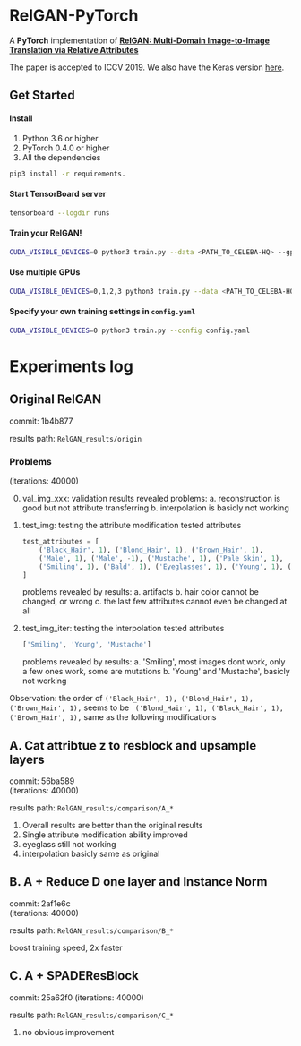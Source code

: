 # RelGAN-PyTorch

A **PyTorch** implementation of [**RelGAN: Multi-Domain Image-to-Image Translation via Relative Attributes**](https://arxiv.org/abs/1908.07269)

The paper is accepted to ICCV 2019. We also have the Keras version [here](https://github.com/willylulu/RelGAN-Keras).

## Get Started

#### Install

1. Python 3.6 or higher
2. PyTorch 0.4.0 or higher
3. All the dependencies

```bash
pip3 install -r requirements.
```

#### Start TensorBoard server

```bash
tensorboard --logdir runs
```

#### Train your RelGAN!

```bash
CUDA_VISIBLE_DEVICES=0 python3 train.py --data <PATH_TO_CELEBA-HQ> --gpu [--image_size 256]
```

#### Use multiple GPUs

```bash
CUDA_VISIBLE_DEVICES=0,1,2,3 python3 train.py --data <PATH_TO_CELEBA-HQ> --multi_gpu [--image_size 256]
```

#### Specify your own training settings in `config.yaml`

```bash
CUDA_VISIBLE_DEVICES=0 python3 train.py --config config.yaml
```



# Experiments log


## Original RelGAN
commit: 1b4b877

results path: `RelGAN_results/origin`


### Problems
(iterations: 40000)


0. val_img_xxx: validation results
    revealed problems:
    a. reconstruction is good but not attribute transferring
    b. interpolation is basicly not working

1. test_img: testing the attribute modification
    tested attributes
    ```python
    test_attributes = [
        ('Black_Hair', 1), ('Blond_Hair', 1), ('Brown_Hair', 1),
        ('Male', 1), ('Male', -1), ('Mustache', 1), ('Pale_Skin', 1),
        ('Smiling', 1), ('Bald', 1), ('Eyeglasses', 1), ('Young', 1), ('Young', -1)
    ]
    ```
    problems revealed by results:
    a. artifacts
    b. hair color cannot be changed, or wrong
    c. the last few attributes cannot even be changed at all

2. test_img_iter: testing the interpolation
    tested attributes
    ```python
    ['Smiling', 'Young', 'Mustache']
    ```
    problems revealed by results:
    a. 'Smiling', most images dont work, only a few ones work, some are mutations
    b. 'Young' and 'Mustache', basicly not working


Observation: the order of `('Black_Hair', 1), ('Blond_Hair', 1), ('Brown_Hair', 1),` seems to be ` ('Blond_Hair', 1), ('Black_Hair', 1),('Brown_Hair', 1),` same as the following modifications


## A. Cat attribtue z to resblock and upsample layers
commit: 56ba589    
(iterations: 40000)     

results path: `RelGAN_results/comparison/A_*`

1. Overall results are better than the original results   
2. Single attribute modification ability improved   
3. eyeglass still not working    
4. interpolation basicly same as original   


## B. A + Reduce D one layer and Instance Norm
commit: 2af1e6c   
(iterations: 40000)   

results path: `RelGAN_results/comparison/B_*`

boost training speed, 2x faster   


## C. A + SPADEResBlock
commit: 25a62f0
(iterations: 40000)

results path: `RelGAN_results/comparison/C_*`

1. no obvious improvement
